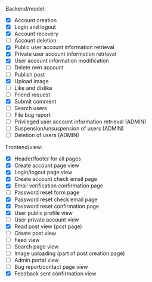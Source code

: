 
Backend/model:

- [x] Account creation
- [x] Login and logout
- [x] Account recovery
- [ ] Account deletion
- [x] Public user account information retrieval
- [x] Private user account information retrieval
- [x] User account information modification
- [ ] Delete own account
- [ ] Publish post
- [x] Upload image
- [ ] Like and dislike
- [ ] Friend request
- [x] Submit comment
- [ ] Search users
- [ ] File bug report
- [ ] Privileged user account information retrieval (ADMIN)
- [ ] Suspension/unsuspension of users (ADMIN)
- [ ] Deletion of users (ADMIN)

Frontend/view:

- [x] Header/footer for all pages
- [x] Create account page view
- [x] Login/logout page view
- [x] Create account check email page
- [x] Email verification confirmation page
- [ ] Password reset form page
- [x] Password reset check email page
- [x] Password reset confirmation page
- [x] User public profile view
- [ ] User private account view
- [x] Read post view (post page)
- [ ] Create post view
- [ ] Feed view
- [ ] Search page view
- [ ] Image uploading (part of post creation page)
- [ ] Admin portal view
- [ ] Bug report/contact page view
- [x] Feedback sent confirmation view
